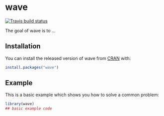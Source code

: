# wave

<!-- badges: start -->
[![Travis build status](https://travis-ci.org/fluvee/simvee.svg?branch=master)](https://travis-ci.org/fluvee/simvee)
<!-- badges: end -->

The goal of wave is to ...

## Installation

You can install the released version of wave from [CRAN](https://CRAN.R-project.org) with:

``` r
install.packages("wave")
```

## Example

This is a basic example which shows you how to solve a common problem:

``` r
library(wave)
## basic example code
```

